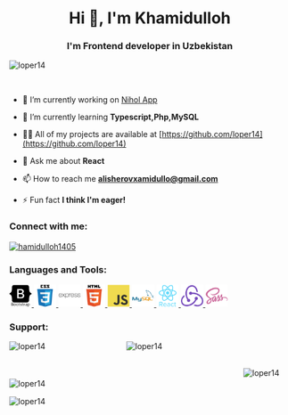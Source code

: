 <h1 align="center">Hi 👋, I'm Khamidulloh</h1>
<h3 align="center">I'm Frontend developer in Uzbekistan</h3>

<p align="left"> <img src="https://komarev.com/ghpvc/?username=loper14&label=Profile%20views&color=0e75b6&style=flat" alt="loper14" /> </p>

<p align="left"> <a href="https://twitter.com/" target="blank"><img src="https://img.shields.io/twitter/follow/?logo=twitter&style=for-the-badge" alt="" /></a> </p>

- 🔭 I’m currently working on [Nihol App](https://nihol-app-uz.vercel.app/)

- 🌱 I’m currently learning **Typescript,Php,MySQL**

- 👨‍💻 All of my projects are available at [https://github.com/loper14](https://github.com/loper14)

- 💬 Ask me about **React**

- 📫 How to reach me **alisherovxamidullo@gmail.com**

- ⚡ Fun fact **I think I'm eager!**

<h3 align="left">Connect with me:</h3>
<p align="left">
<a href="https://instagram.com/hamidulloh1405" target="blank"><img align="center" src="https://raw.githubusercontent.com/rahuldkjain/github-profile-readme-generator/master/src/images/icons/Social/instagram.svg" alt="hamidulloh1405" height="30" width="40" /></a>
</p>

<h3 align="left">Languages and Tools:</h3>
<p align="left"> <a href="https://getbootstrap.com" target="_blank" rel="noreferrer"> <img src="https://raw.githubusercontent.com/devicons/devicon/master/icons/bootstrap/bootstrap-plain-wordmark.svg" alt="bootstrap" width="40" height="40"/> </a> <a href="https://www.w3schools.com/css/" target="_blank" rel="noreferrer"> <img src="https://raw.githubusercontent.com/devicons/devicon/master/icons/css3/css3-original-wordmark.svg" alt="css3" width="40" height="40"/> </a> <a href="https://expressjs.com" target="_blank" rel="noreferrer"> <img src="https://raw.githubusercontent.com/devicons/devicon/master/icons/express/express-original-wordmark.svg" alt="express" width="40" height="40"/> </a> <a href="https://www.w3.org/html/" target="_blank" rel="noreferrer"> <img src="https://raw.githubusercontent.com/devicons/devicon/master/icons/html5/html5-original-wordmark.svg" alt="html5" width="40" height="40"/> </a> <a href="https://developer.mozilla.org/en-US/docs/Web/JavaScript" target="_blank" rel="noreferrer"> <img src="https://raw.githubusercontent.com/devicons/devicon/master/icons/javascript/javascript-original.svg" alt="javascript" width="40" height="40"/> </a> <a href="https://www.mysql.com/" target="_blank" rel="noreferrer"> <img src="https://raw.githubusercontent.com/devicons/devicon/master/icons/mysql/mysql-original-wordmark.svg" alt="mysql" width="40" height="40"/> </a> <a href="https://reactjs.org/" target="_blank" rel="noreferrer"> <img src="https://raw.githubusercontent.com/devicons/devicon/master/icons/react/react-original-wordmark.svg" alt="react" width="40" height="40"/> </a> <a href="https://redux.js.org" target="_blank" rel="noreferrer"> <img src="https://raw.githubusercontent.com/devicons/devicon/master/icons/redux/redux-original.svg" alt="redux" width="40" height="40"/> </a> <a href="https://sass-lang.com" target="_blank" rel="noreferrer"> <img src="https://raw.githubusercontent.com/devicons/devicon/master/icons/sass/sass-original.svg" alt="sass" width="40" height="40"/> </a> </p>

<h3 align="left">Support:</h3>
<p><a href="https://www.buymeacoffee.com/loper14"> <img align="left" src="https://cdn.buymeacoffee.com/buttons/v2/default-yellow.png" height="50" width="210" alt="loper14" /></a><a href="https://ko-fi.com/loper14"> <img align="left" src="https://cdn.ko-fi.com/cdn/kofi3.png?v=3" height="50" width="210" alt="loper14" /></a></p><br><br>

<p><img align="left" src="https://github-readme-stats.vercel.app/api/top-langs?username=loper14&show_icons=true&locale=en&layout=compact" alt="loper14" /></p>

<p>&nbsp;<img align="center" src="https://github-readme-stats.vercel.app/api?username=loper14&show_icons=true&locale=en" alt="loper14" /></p>

<p><img align="center" src="https://github-readme-streak-stats.herokuapp.com/?user=loper14&" alt="loper14" /></p>

